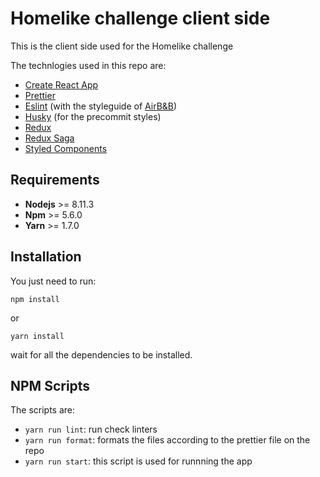 # Homelike challenge client side

This is the client side used for the Homelike challenge

The technlogies used in this repo are:

- [Create React App](https://github.com/facebook/create-react-app)
- [Prettier](https://prettier.io/)
- [Eslint](https://eslint.org/) (with the styleguide of [AirB&B](https://github.com/airbnb/javascript))
- [Husky](https://www.npmjs.com/package/husky) (for the precommit styles)
- [Redux](https://redux.js.org/)
- [Redux Saga](https://redux-saga.js.org/)
- [Styled Components](https://www.styled-components.com/)

## Requirements

- **Nodejs** >= 8.11.3
- **Npm** >= 5.6.0
- **Yarn** >= 1.7.0

## Installation

You just need to run:

```
npm install
```

or

```
yarn install
```

wait for all the dependencies to be installed.

## NPM Scripts

The scripts are:

- `yarn run lint`: run check linters
- `yarn run format`: formats the files according to the prettier file on the repo
- `yarn run start`: this script is used for runnning the app